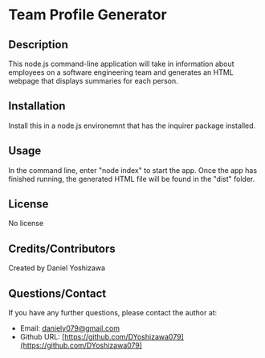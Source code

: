 # Team Profile Generator
## Description
This node.js command-line application will take in information about employees on a software engineering team and generates an HTML webpage that displays summaries for each person. 
## Installation
Install this in a node.js environemnt that has the inquirer package installed.
## Usage
In the command line, enter "node index" to start the app. Once the app has finished running, the generated HTML file will be found in the "dist" folder.
## License
No license
## Credits/Contributors
Created by Daniel Yoshizawa
## Questions/Contact
If you have any further questions, please contact the author at:
- Email: [daniely079@gmail.com](mailto:daniely079@gmail.com)
- Github URL: [https://github.com/DYoshizawa079](https://github.com/DYoshizawa079)

